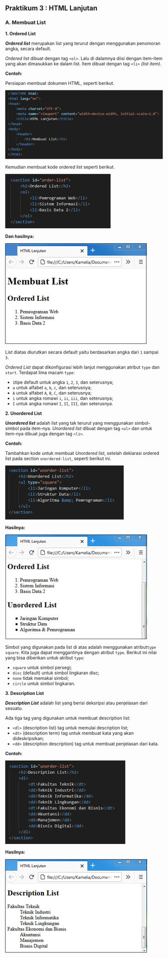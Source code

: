 ## Praktikum 3 : HTML Lanjutan
### A. Membuat List

 **1. Ordered List**
 
 **_Ordered list_** merupakan list yang terurut dengan menggunakan penomoran angka, secara default. 
 
 _Ordered list_ dibuat dengan tag `<ol>`. Lalu di dalamnya diisi dengan item-item yang akan dimasukkan ke dalam list. Item dibuat dengan tag `<li>`  _(list item)_.
 
 **Contoh:**
 
 Persiapan membuat dokumen HTML, seperti berikut.
 
 ![enter image description here](https://github.com/kameliacindy/Lab3Web/blob/main/img/html_list.PNG)

Kemudian membuat kode _ordered list_ seperti berikut.

![enter image description here](https://github.com/kameliacindy/Lab3Web/blob/main/img/ordered_list.PNG)
 
 **Dan hasilnya:**
 
 ![enter image description here](https://github.com/kameliacindy/Lab3Web/blob/main/img/ss_ol.PNG)

List diatas diurutkan secara default yaitu berdasarkan angka dari `1` sampai  `3`.

_Ordered List_ dapat dikonfigurasi lebih lanjut menggunakan atribut `type` dan `start`. Terdapat lima macam `type`:
 -   `1`tipe default untuk angka `1`, `2`, `3`, dan seterusnya;
 -   `a`  untuk alfabet  `a`,  `b`,  `c`, dan seterusnya;
 -   `A`  untuk alfabet  `A`,  `B`,  `C`, dan seterusnya;
 -   `i`  untuk angka romawi `i`,  `ii`,  `iii`, dan seterusnya;
 -   `I`  untuk angka romawi `I`,  `II`,  `III`, dan seterusnya.
 
 **2. Unordered List**
 
 **_Unordered list_**  adalah list yang tak terurut yang menggunakan simbol-simbol pada item-nya.  _Unordered list_  dibuat dengan tag  `<ul>`  dan untuk item-nya dibuat juga dengan tag  `<li>`.
 
**Contoh:**

Tambahkan kode untuk membuat _Unordered list_, setelah deklarasi  ordered list pada section `unordered-list`, seperti berikut ini.

![enter image description here](https://github.com/kameliacindy/Lab3Web/blob/main/img/unorderd_list.PNG)
 
**Hasilnya:**

![enter image description here](https://github.com/kameliacindy/Lab3Web/blob/main/img/ss_ul.PNG)

Simbol yang digunakan pada list di atas adalah menggunakan atribut`type` `square`.
Kita juga dapat menggantinya dengan atribut  `type`. Berikut ini nilai yang bisa diberikan untuk atribut  `type`:

-   `square`  untuk simbol persegi;
-   `disc`  (default) untuk simbol lingkaran disc;
-   `none`  tidak memakai simbol;
-   `circle`  untuk simbol lingkaran.

**3. Description List**

**_Description List_**  adalah list yang berisi deksripsi atau penjelasan dari sesuatu.

Ada tiga tag yang digunakan untuk membuat description list:

-   `<dl>`  (description list) tag untuk memulai description list;
-   `<dt>`  (description term) tag untuk membuat kata yang akan dideskripsikan;
-   `<dd>`  (description description) tag untuk membuat penjelasan dari kata.

**Contoh:**

![enter image description here](https://github.com/kameliacindy/Lab3Web/blob/main/img/description_list.PNG)

**Hasilnya:**

![enter image description here](https://github.com/kameliacindy/Lab3Web/blob/main/img/ss_dl.PNG)


